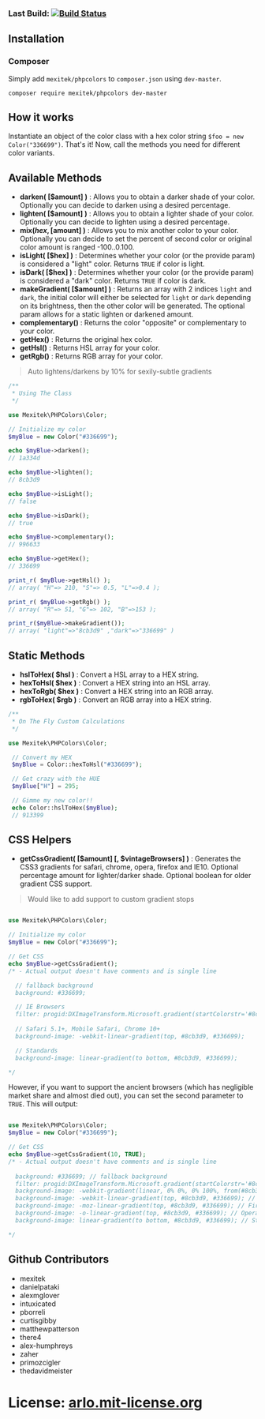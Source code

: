 ### Last Build: [![Build Status](https://secure.travis-ci.org/mexitek/phpColors.png)](http://travis-ci.org/mexitek/phpColors)

## Installation

### Composer

Simply add `mexitek/phpcolors` to `composer.json` using `dev-master`.

`composer require mexitek/phpcolors dev-master`

## How it works
Instantiate an object of the color class with a hex color string `$foo = new Color("336699")`.  That's it!  Now, call the methods you need for different color variants.

## Available Methods
- <strong>darken( [$amount] )</strong> : Allows you to obtain a darker shade of your color. Optionally you can decide to darken using a desired percentage.
- <strong>lighten( [$amount] )</strong> : Allows you to obtain a lighter shade of your color. Optionally you can decide to lighten using a desired percentage.
- <strong>mix($hex, [$amount] )</strong> : Allows you to mix another color to your color. Optionally you can decide to set the percent of second color or original color amount is ranged -100..0.100.
- <strong>isLight( [$hex] )</strong> : Determines whether your color (or the provide param) is considered a "light" color. Returns `TRUE` if color is light.
- <strong>isDark( [$hex] )</strong> : Determines whether your color (or the provide param) is considered a "dark" color. Returns `TRUE` if color is dark.
- <strong>makeGradient( [$amount] )</strong> : Returns an array with 2 indices `light` and `dark`, the initial color will either be selected for `light` or `dark` depending on its brightness, then the other color will be generated.  The optional param allows for a static lighten or darkened amount.
- <strong>complementary()</strong> : Returns the color "opposite" or complementary to your color.
- <strong>getHex()</strong> : Returns the original hex color.
- <strong>getHsl()</strong> : Returns HSL array for your color.
- <strong>getRgb()</strong> : Returns RGB array for your color.

> Auto lightens/darkens by 10% for sexily-subtle gradients

```php
/**
 * Using The Class
 */

use Mexitek\PHPColors\Color;

// Initialize my color
$myBlue = new Color("#336699");

echo $myBlue->darken();
// 1a334d

echo $myBlue->lighten();
// 8cb3d9

echo $myBlue->isLight();
// false

echo $myBlue->isDark();
// true

echo $myBlue->complementary();
// 996633

echo $myBlue->getHex();
// 336699

print_r( $myBlue->getHsl() );
// array( "H"=> 210, "S"=> 0.5, "L"=>0.4 );

print_r( $myBlue->getRgb() );
// array( "R"=> 51, "G"=> 102, "B"=>153 );

print_r($myBlue->makeGradient());
// array( "light"=>"8cb3d9" ,"dark"=>"336699" )

```


## Static Methods
- <strong>hslToHex( $hsl )</strong> : Convert a HSL array to a HEX string.
- <strong>hexToHsl( $hex )</strong> : Convert a HEX string into an HSL array.
- <strong>hexToRgb( $hex )</strong> : Convert a HEX string into an RGB array.
- <strong>rgbToHex( $rgb )</strong> : Convert an RGB array into a HEX string.

```php
/**
 * On The Fly Custom Calculations
 */

use Mexitek\PHPColors\Color;

 // Convert my HEX
 $myBlue = Color::hexToHsl("#336699");

 // Get crazy with the HUE
 $myBlue["H"] = 295;

 // Gimme my new color!!
 echo Color::hslToHex($myBlue);
 // 913399

```

## CSS Helpers
- <strong>getCssGradient( [$amount] [, $vintageBrowsers] )</strong> : Generates the CSS3 gradients for safari, chrome, opera, firefox and IE10. Optional percentage amount for lighter/darker shade. Optional boolean for older gradient CSS support.

> Would like to add support to custom gradient stops

```php

use Mexitek\PHPColors\Color;

// Initialize my color
$myBlue = new Color("#336699");

// Get CSS
echo $myBlue->getCssGradient();
/* - Actual output doesn't have comments and is single line

  // fallback background
  background: #336699;

  // IE Browsers
  filter: progid:DXImageTransform.Microsoft.gradient(startColorstr='#8cb3d9', endColorstr='#336699'); 
 
  // Safari 5.1+, Mobile Safari, Chrome 10+
  background-image: -webkit-linear-gradient(top, #8cb3d9, #336699);

  // Standards
  background-image: linear-gradient(to bottom, #8cb3d9, #336699);

*/

```

However, if you want to support the ancient browsers (which has negligible market share and almost died out), you can set the second parameter to `TRUE`. This will output:

```php

use Mexitek\PHPColors\Color;
$myBlue = new Color("#336699");

// Get CSS
echo $myBlue->getCssGradient(10, TRUE);
/* - Actual output doesn't have comments and is single line
  
  background: #336699; // fallback background
  filter: progid:DXImageTransform.Microsoft.gradient(startColorstr='#8cb3d9', endColorstr='#336699'); // IE Browsers
  background-image: -webkit-gradient(linear, 0% 0%, 0% 100%, from(#8cb3d9), to(#336699)); // Safari 4+, Chrome 1-9
  background-image: -webkit-linear-gradient(top, #8cb3d9, #336699); // Safari 5.1+, Mobile Safari, Chrome 10+
  background-image: -moz-linear-gradient(top, #8cb3d9, #336699); // Firefox 3.6+
  background-image: -o-linear-gradient(top, #8cb3d9, #336699); // Opera 11.10+
  background-image: linear-gradient(to bottom, #8cb3d9, #336699); // Standards

*/

```

## Github Contributors
- mexitek
- danielpataki
- alexmglover
- intuxicated 
- pborreli
- curtisgibby
- matthewpatterson
- there4
- alex-humphreys
- zaher
- primozcigler
- thedavidmeister

# License: [arlo.mit-license.org](http://arlo.mit-license.org)
